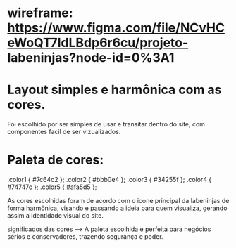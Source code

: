 # wireframe: https://www.figma.com/file/NCvHCeWoQT7IdLBdp6r6cu/projeto- labeninjas?node-id=0%3A1

# Layout simples e harmônica com as cores.

Foi escolhido por ser simples de usar e transitar dentro do site, 
com componentes facil de ser vizualizados.

# Paleta de cores:

 .color1 { #7c64c2 };
.color2 { #bbb0e4 };
.color3 { #34255f };
.color4 { #74747c };
.color5 { #afa5d5 };

As cores escolhidas foram de acordo com o icone principal da labeninjas de forma harmônica, visando e passando a ideia para quem visualiza, gerando assim a identidade visual do site.

significados das cores --> A paleta escolhida e perfeita para negócios sérios e conservadores, trazendo segurança e poder.



